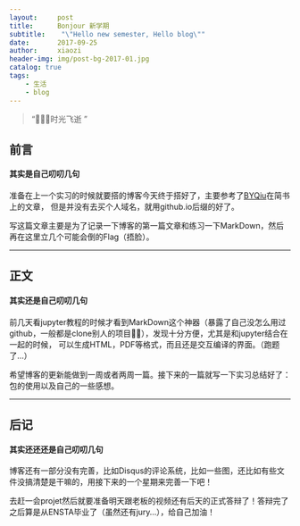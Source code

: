 ```yaml
---
layout:     post
title:      Bonjour 新学期
subtitle:    "\"Hello new semester, Hello blog\""
date:       2017-09-25
author:     xiaozi
header-img: img/post-bg-2017-01.jpg
catalog: true
tags:
    - 生活
    - blog
---
```


> “🙉🙉🙉时光飞逝 ”

## 前言
#### 其实是自己叨叨几句
准备在上一个实习的时候就要搭的博客今天终于搭好了，主要参考了[BYQiu](http://www.jianshu.com/p/e68fba58f75c)在简书上的文章， 但是并没有去买个人域名，就用github.io后缀的好了。

写这篇文章主要是为了记录一下博客的第一篇文章和练习一下MarkDown，然后再在这里立几个可能会倒的Flag（捂脸）。

---
## 正文
#### 其实还是自己叨叨几句
前几天看jupyter教程的时候才看到MarkDown这个神器（暴露了自己没怎么用过github，一般都是clone别人的项目🙉🙉），发现十分方便，尤其是和jupyter结合在一起的时候， 可以生成HTML，PDF等格式，而且还是交互编译的界面。（跑题了…）

希望博客的更新能做到一周或者两周一篇。接下来的一篇就写一下实习总结好了：包的使用以及自己的一些感想。

---

## 后记
#### 其实还还还是自己叨叨几句

博客还有一部分没有完善，比如Disqus的评论系统，比如一些图，还比如有些文件没搞清楚是干嘛的，用接下来的一个星期来完善一下吧！

去赶一会projet然后就要准备明天跟老板的视频还有后天的正式答辩了！答辩完了之后算是从ENSTA毕业了（虽然还有jury…），给自己加油！